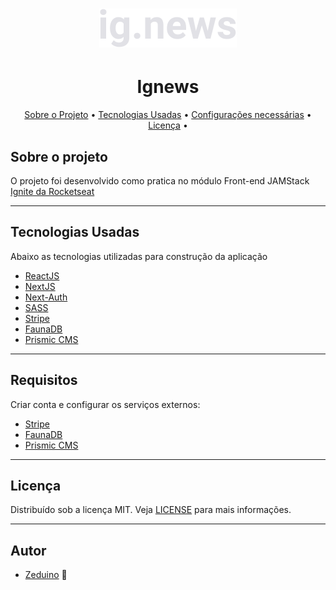 <h1 align="center">
  <img alt="Logo" src="./public/images/logo.svg" alt="ig.News">
</h1>

<h1 align="center">
    Ignews 
</h1>

<p align="center">
 <a href="#sobre-o-projeto">Sobre o Projeto</a> •
 <a href="#tecnologias">Tecnologias Usadas</a> •
 <a href="#requisitos">Configurações necessárias</a> •
 <a href="#licença">Licença</a> •
</p>

## Sobre o projeto

O projeto foi desenvolvido como pratica no módulo Front-end JAMStack [Ignite da Rocketseat](https://rocketseat.com.br/)

---

## Tecnologias Usadas

Abaixo as tecnologias utilizadas para construção da aplicação

- [ReactJS](https://reactjs.org/)
- [NextJS](https://nextjs.org/)
- [Next-Auth](https://next-auth.js.org/)
- [SASS](https://sass-lang.com/)
- [Stripe](https://stripe.com/)
- [FaunaDB](https://fauna.com/)
- [Prismic CMS](https://prismic.io/)

---

## Requisitos

Criar conta e configurar os serviços externos:

- [Stripe](https://stripe.com/)
- [FaunaDB](https://fauna.com/)
- [Prismic CMS](https://prismic.io/)

---

## Licença

Distribuído sob a licença MIT. Veja [LICENSE](LICENSE) para mais informações.

---

## Autor

- [Zeduino](https://github.com/jebnascimento) 🚀

